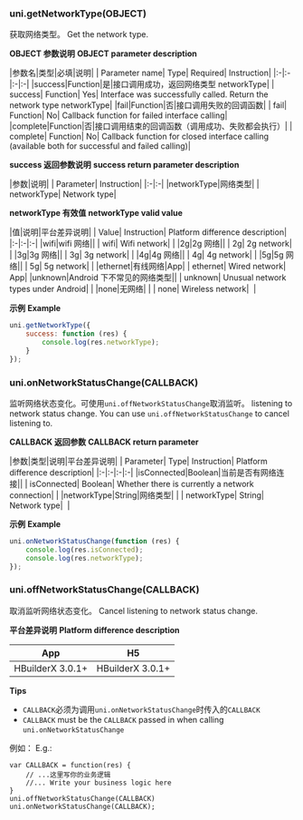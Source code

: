 ### uni.getNetworkType(OBJECT)
获取网络类型。
Get the network type.

**OBJECT 参数说明**
**OBJECT parameter description**

|参数名|类型|必填|说明|
| Parameter name| Type| Required| Instruction|
|:-|:-|:-|:-|
|success|Function|是|接口调用成功，返回网络类型 networkType|
| success| Function| Yes| Interface was successfully called. Return the network type networkType|
|fail|Function|否|接口调用失败的回调函数|
| fail| Function| No| Callback function for failed interface calling|
|complete|Function|否|接口调用结束的回调函数（调用成功、失败都会执行）|
| complete| Function| No| Callback function for closed interface calling (available both for successful and failed calling)|

**success 返回参数说明**
**success return parameter description**

|参数|说明|
| Parameter| Instruction|
|:-|:-|
|networkType|网络类型|
| networkType| Network type|

**networkType 有效值**
**networkType valid value**

|值|说明|平台差异说明|
| Value| Instruction| Platform difference description|
|:-|:-|:-|
|wifi|wifi 网络||
| wifi| Wifi network| |
|2g|2g 网络||
| 2g| 2g network| |
|3g|3g 网络||
| 3g| 3g network| |
|4g|4g 网络||
| 4g| 4g network| |
|5g|5g 网络||
| 5g| 5g network| |
|ethernet|有线网络|App|
| ethernet| Wired network| App|
|unknown|Android 下不常见的网络类型||
| unknown| Unusual network types under Android| |
|none|无网络|&nbsp;|
| none| Wireless network|  |

**示例**
**Example**

```javascript
uni.getNetworkType({
	success: function (res) {
		console.log(res.networkType);
	}
});
```

### uni.onNetworkStatusChange(CALLBACK)
监听网络状态变化。可使用`uni.offNetworkStatusChange`取消监听。
listening to network status change. You can use `uni.offNetworkStatusChange` to cancel listening to.

**CALLBACK 返回参数**
**CALLBACK return parameter**

|参数|类型|说明|平台差异说明|
| Parameter| Type| Instruction| Platform difference description|
|:-|:-|:-|:-|
|isConnected|Boolean|当前是否有网络连接||
| isConnected| Boolean| Whether there is currently a network connection| |
|networkType|String|网络类型|&nbsp;|
| networkType| String| Network type|  |

**示例**
**Example**

```javascript
uni.onNetworkStatusChange(function (res) {
	console.log(res.isConnected);
	console.log(res.networkType);
});
```
### uni.offNetworkStatusChange(CALLBACK)
取消监听网络状态变化。
Cancel listening to network status change.

**平台差异说明**
**Platform difference description**

|App|H5|
|:-:|:-:|
|HBuilderX 3.0.1+|HBuilderX 3.0.1+|

**Tips**
- `CALLBACK`必须为调用`uni.onNetworkStatusChange`时传入的`CALLBACK`
- `CALLBACK` must be the `CALLBACK` passed in when calling `uni.onNetworkStatusChange`

例如：
E.g.:
```
var CALLBACK = function(res) {
    // ...这里写你的业务逻辑
    //... Write your business logic here
}
uni.offNetworkStatusChange(CALLBACK)
uni.onNetworkStatusChange(CALLBACK);
```